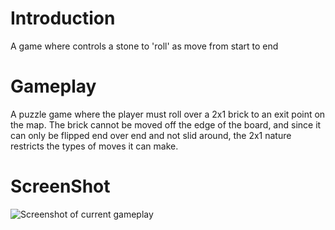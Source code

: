 # Introduction
A game where controls a stone to 'roll' as move from start to end

# Gameplay
A puzzle game where the player must roll over a 2x1 brick to an exit point on the map. The brick cannot be moved off the edge of the board, and since it can only be flipped end over end and not slid around, the 2x1 nature restricts the types of moves it can make.

# ScreenShot
![Screenshot of current gameplay](https://gdurl.com/AXgpp)
